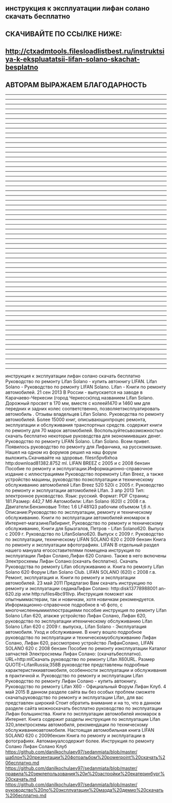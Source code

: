 инструкция к эксплуатации лифан солано скачать бесплатно
--------------------------------------------------
СКАЧИВАЙТЕ ПО ССЫЛКЕ НИЖЕ:
--------------------------------------------------
http://ctxadmtools.filesloadlistbest.ru/instruktsiya-k-ekspluatatsii-lifan-solano-skachat-besplatno
--------------------------------------------------
АВТОРАМ ВЫРАЖАЕМ БЛАГОДАРНОСТЬ
--------------------------------------------------
--------------------------------------------------
--------------------------------------------------
--------------------------------------------------
--------------------------------------------------
--------------------------------------------------
--------------------------------------------------
--------------------------------------------------
--------------------------------------------------
--------------------------------------------------
--------------------------------------------------
--------------------------------------------------
--------------------------------------------------
--------------------------------------------------
--------------------------------------------------
--------------------------------------------------
--------------------------------------------------
--------------------------------------------------
--------------------------------------------------
--------------------------------------------------
--------------------------------------------------
--------------------------------------------------
--------------------------------------------------
--------------------------------------------------
--------------------------------------------------
--------------------------------------------------
--------------------------------------------------
--------------------------------------------------
--------------------------------------------------
--------------------------------------------------
--------------------------------------------------
--------------------------------------------------
--------------------------------------------------
--------------------------------------------------
--------------------------------------------------
--------------------------------------------------
--------------------------------------------------
--------------------------------------------------
--------------------------------------------------
--------------------------------------------------
--------------------------------------------------
--------------------------------------------------
--------------------------------------------------
--------------------------------------------------
--------------------------------------------------
--------------------------------------------------
--------------------------------------------------
--------------------------------------------------
--------------------------------------------------
--------------------------------------------------
--------------------------------------------------
--------------------------------------------------
--------------------------------------------------
--------------------------------------------------
--------------------------------------------------
--------------------------------------------------
--------------------------------------------------
--------------------------------------------------
--------------------------------------------------
инструкция к эксплуатации лифан солано скачать бесплатно Руководство по ремонту Lifan Solano - купить автокнигу LIFAN. Lifan Solano - Руководство по ремонту LIFAN Solano. Lifan - Книги по ремонту автомобилей. 21 сен 2013  В России - выпускается на заводе в Карачаево-Черкесии (город Черкесск)под названием Lifan Solano.  Дорожный просвет в 170 мм, вместе с колеей1470 и 1460 мм для передних и задних колес соответственно, позволяетэксплуатировать автомобиль . Отзывы владельцев Lifan Solano. Руководства по ремонту автомобилей. Более 15000 книг, описывающихпроцес ремонта, эксплуатации и обслуживания транспортных средств. содержит книги по ремонту для 70 марок автомобилей. Воспользуйтесьвозможностью скачать бесплатно некоторые руководства для экономииваших денег. Руководство по ремонту LIFAN Solano. Lifan Solano. Всем привет. Появилось руководство по ремонту для Лифанчика, на русскомязыке. Нашел на одном из форумов решил на наш форум выложить.Скачивайте на здоровье. filesn5pv6xhoa http:download81382.8752  ml. LIFAN BREEZ с 2005 и с 2008 бензин Пособие по ремонту и эксплуатации.Информационно-справочное издание с иллюстрациями Руководство поремонту Lifan Breez, а также устройство машины, руководство поэксплуатации и техническому обслуживанию автомобилей Lifan Breez  520 520i c 2005 г. Руководство по ремонту и эксплуатации автомобилей LIfan. 3 апр 2013  Тип: электронное руководство. Язык: русский. Формат: PDF Страниц: 181.Размер: 442,7 Мб Автомобили: Lifan Solano (620) с 2008 г.в. Двигатели:Бензиновые Tritec 1.6  LF481Q3 рабочим объемом 1,6 л. Описание:Руководство по эксплуатации, ремонту и техническому обслуживанию. Книги по эксплуатации автомобилей иномарок в Интернет-магазинеЛабиринт, Руководство по ремонту и техническому обслуживанию, Книги для Брызгалов, Петров - Lifan Solano620. Выпуск с 2009 г. Руководство по LifanSolano620. Выпуск с 2009 г. Руководство по эксплуатации, техническому
LIFAN SOLANO  620 с 2009 бензин Книга по ремонту и эксплуатации вфотографиях. LIFAN  В отдельный раздел нашего мануала егосоставителями помещена инструкция по эксплуатации Лифан Солано,Лифан 620 Солано. Также в него включены  Электросхемы Лифан Солано:(скачать бесплатно). Скачать Руководства по ремонту Lifan обслуживанию и. Книга по ремонту Lifan Solano 620  Форум Lifan Solano Club. LIFAN SOLANO (620) c 2008 г.в. Ремонт, эксплуатация и. Книги по ремонту и эксплуатации автомобилей. 23 май 2011  Предлагаю Вам скачать инструкцию по ремонту и эксплуатации седанаЛифан Солано: http:disk13778988001  an-620.zip или http:rufiles4bc91llvp. Инструкция поможет как опытныммастерам, так и новичкам, хотя новичкам рекомендуется. Информационно-справочное подробное в чб фото, с многочисленнымииллюстрациями пособие инструкция по ремонту Lifan Solano  Lifan 620, атакже устройство Лифан Солано, Лифан 620, руководство по эксплуатации итехническому обслуживанию Lifan Solano  Lifan 620 с 2009 г. выпуска,. Lifan Solano - Эксплуатация автомобиля. Уход и обслуживание. В книгу вошло подробное руководство по эксплуатации и техническомуобслуживанию Лифан Солано, Лифан 620, рассмотрено устройство ЛифанСолано,  LIFAN SOLANO  620 с 2008 бензин Пособие по ремонту иэксплуатации  Каталог запчастей  Электросхемы Лифан Солано: (скачатьбесплатно). URL=http:mlСкачать руководство по ремонту Lifan X60URL. Размер  QUOTE=LifanRussia;358В руководстве представлены подробные характеристикиавтомобиля, особенности эксплуатации и обслуживания в практичной и. Руководство по ремонту и эксплуатации Lifan
Руководство по ремонту Лифан Солано - купить автокнигу. Руководство по ремонту Lifan X60 - Официальный Форум Лифан Клуб. 4 май 2015  В данном разделе сайта вы без особых проблем сможете скачатьруководство по ремонту и эксплуатации Lifan, для вас представлен широкий Стоит обратить внимание и на то, что в данном разделе сайта можноскачать бесплатно руководство по эксплуатации Лифан большинства. Книги по эксплуатации автомобилей иномарок в Интернет. Книга содержит разделы инструкция по эксплуатации Lifan 320,электросхемы автомобиля, рекомендации по техническому обслуживаниюавтомобиля. Настоящая автомобильная книга  LIFAN SOLANO  620 с 2009бензин Книга по ремонту и эксплуатации в фотографиях. Автомануалсодержит более. Инструкция по ремонту Солано  Лифан Солано Клуб
https://github.com/danilkochulaev97/sedanmiata/blob/master/шаблон%20презентации%20фотоальбом%20powerpoint%20скачать%20бесплатно.md
https://github.com/danilkochulaev97/sedanmiata/blob/master/правила%20землепользования%20и%20застройки%20екатеринбург%20скачать.md
https://github.com/danilkochulaev97/sedanmiata/blob/master/руководство%20по%20эксплуатации%20мазда%20демио%20скачать%20бесплатно.md